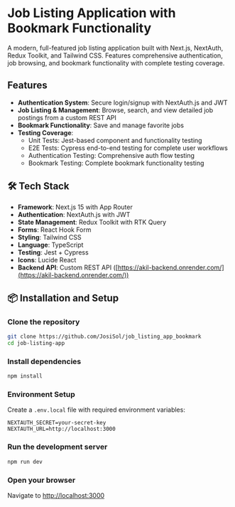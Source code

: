 # Job Listing Application with Bookmark Functionality

A modern, full-featured job listing application built with Next.js, NextAuth, Redux Toolkit, and Tailwind CSS. Features comprehensive authentication, job browsing, and bookmark functionality with complete testing coverage.

## Features

- **Authentication System**: Secure login/signup with NextAuth.js and JWT
- **Job Listing & Management**: Browse, search, and view detailed job postings from a custom REST API
- **Bookmark Functionality**: Save and manage favorite jobs
- **Testing Coverage**:
  - Unit Tests: Jest-based component and functionality testing
  - E2E Tests: Cypress end-to-end testing for complete user workflows
  - Authentication Testing: Comprehensive auth flow testing
  - Bookmark Testing: Complete bookmark functionality testing

## 🛠 Tech Stack

- **Framework**: Next.js 15 with App Router
- **Authentication**: NextAuth.js with JWT
- **State Management**: Redux Toolkit with RTK Query
- **Forms**: React Hook Form
- **Styling**: Tailwind CSS
- **Language**: TypeScript
- **Testing**: Jest + Cypress
- **Icons**: Lucide React
- **Backend API**: Custom REST API ([https://akil-backend.onrender.com/](https://akil-backend.onrender.com/))

## 📦 Installation and Setup

### Clone the repository

```sh
git clone https://github.com/JosiSol/job_listing_app_bookmark
cd job-listing-app
```

### Install dependencies

```sh
npm install
```

### Environment Setup

Create a `.env.local` file with required environment variables:

```env
NEXTAUTH_SECRET=your-secret-key
NEXTAUTH_URL=http://localhost:3000
```

### Run the development server

```sh
npm run dev
```

### Open your browser

Navigate to [http://localhost:3000](http://localhost:3000)

```

```
